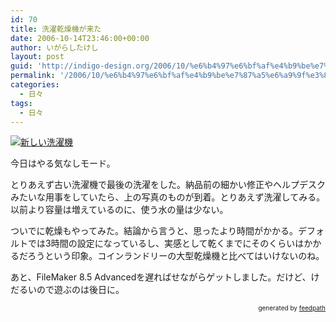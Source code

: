 ```yaml
---
id: 70
title: 洗濯乾燥機が来た
date: 2006-10-14T23:46:00+00:00
author: いがらしたけし
layout: post
guid: 'http://indigo-design.org/2006/10/%e6%b4%97%e6%bf%af%e4%b9%be%e7%87%a5%e6%a9%9f%e3%81%8c%e6%9d%a5%e3%81%9f/'
permalink: '/2006/10/%e6%b4%97%e6%bf%af%e4%b9%be%e7%87%a5%e6%a9%9f%e3%81%8c%e6%9d%a5%e3%81%9f/'
categories:
  - 日々
tags:
  - 日々
---
```

<a href="http://blog-imgs-29.fc2.com/a/r/m/armadillo75/ES-TG55F.jpg" target="_blank"><img src="http://blog-imgs-29.fc2.com/a/r/m/armadillo75/ES-TG55Fs.jpg" alt="新しい洗濯機" border="0"></a><br />
<p />今日はやる気なしモード。
<p />とりあえず古い洗濯機で最後の洗濯をした。納品前の細かい修正やヘルプデスクみたいな用事をしていたら、上の写真のものが到着。とりあえず洗濯してみる。以前より容量は増えているのに、使う水の量は少ない。
<p />ついでに乾燥もやってみた。結論から言うと、思ったより時間がかかる。デフォルトでは3時間の設定になっているし、実感として乾くまでにそのくらいはかかるだろうという印象。コインランドリーの大型乾燥機と比べてはいけないのね。
<p />あと、FileMaker 8.5 Advancedを遅ればせながらゲットしました。だけど、けだるいので遊ぶのは後日に。
<div style="text-align: right;font-size: 10px">
&nbsp;&nbsp;<span>generated by <a href="http://feedpath.jp">feedpath</a></span>
</div>